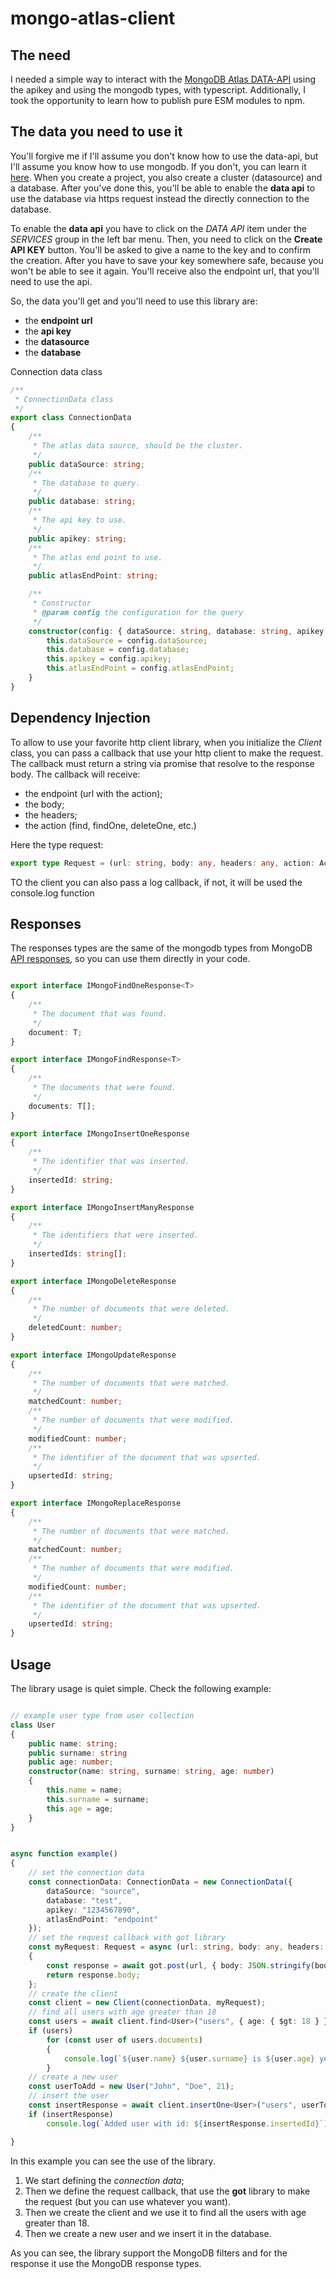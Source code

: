 # mongo-atlas-client

## The need

I needed a simple way to interact with the [MongoDB Atlas DATA-API](https://www.mongodb.com/docs/atlas/api/data-api-resources/) using the apikey and using the mongodb types, with typescript. Additionally, I took the opportunity to learn how to publish pure ESM modules to npm.

## The data you need to use it

You'll forgive me if I'll assume you don't know how to use the data-api, but I'll assume you know how to use mongodb. If you don't, you can learn it [here](https://www.mongodb.com/try/download/community). When you create a project, you also create a cluster (datasource) and a database. After you've done this, you'll be able to enable the **data api** to use the database via https request instead the directly connection to the database. 

To enable the **data api** you have to click on the _DATA API_ item under the _SERVICES_ group in the left bar menu. Then, you need to click on the **Create API KEY** button. You'll be asked to give a name to the key and to confirm the creation. After you have to save your key somewhere safe, because you won't be able to see it again. You'll receive also the endpoint url, that you'll need to use the api.

So, the data you'll get and you'll need to use this library are:
- the **endpoint url**
- the **api key**
- the **datasource**
- the **database**

Connection data class
```typescript
/**
 * ConnectionData class
 */
export class ConnectionData
{
    /**
     * The atlas data source, should be the cluster.
     */
    public dataSource: string;
    /**
     * The database to query.
     */
    public database: string;
    /**
     * The api key to use.
     */
    public apikey: string;
    /**
     * The atlas end point to use.
     */
    public atlasEndPoint: string;

    /**
     * Constructor
     * @param config the configuration for the query
     */
    constructor(config: { dataSource: string, database: string, apikey: string, atlasEndPoint: string}) {
        this.dataSource = config.dataSource;
        this.database = config.database;
        this.apikey = config.apikey;
        this.atlasEndPoint = config.atlasEndPoint;
    }
}
```

## Dependency Injection

To allow to use your favorite http client library, when you initialize the _Client_ class, you can pass a callback that use your http client to make the request. The callback must return a string via promise that resolve to the response body. The callback will receive:
- the endpoint (url with the action);
- the body;
- the headers;
- the action (find, findOne, deleteOne, etc.)

Here the type request:

```typescript
export type Request = (url: string, body: any, headers: any, action: Actions) => Promise<string>
```

TO the client you can also pass a log callback, if not, it will be used the console.log function

## Responses

The responses types are the same of the mongodb types from MongoDB [API responses](https://www.mongodb.com/docs/atlas/api/data-api-resources/), so you can use them directly in your code. 

```typescript

export interface IMongoFindOneResponse<T>
{
    /**
     * The document that was found.
     */
    document: T;
}

export interface IMongoFindResponse<T>
{
    /**
     * The documents that were found.
     */
    documents: T[];
}

export interface IMongoInsertOneResponse
{
    /**
     * The identifier that was inserted.
     */
    insertedId: string;
}

export interface IMongoInsertManyResponse
{
    /**
     * The identifiers that were inserted.
     */
    insertedIds: string[];
}

export interface IMongoDeleteResponse
{
    /**
     * The number of documents that were deleted.
     */
    deletedCount: number;
}

export interface IMongoUpdateResponse
{
    /**
     * The number of documents that were matched.
     */
    matchedCount: number;
    /**
     * The number of documents that were modified.
     */
    modifiedCount: number;
    /**
     * The identifier of the document that was upserted.
     */
    upsertedId: string;
}

export interface IMongoReplaceResponse
{
    /**
     * The number of documents that were matched.
     */
    matchedCount: number;
    /**
     * The number of documents that were modified.
     */
    modifiedCount: number;
    /**
     * The identifier of the document that was upserted.
     */
    upsertedId: string;
}
```

## Usage

The library usage is quiet simple. Check the following example:

```typescript

// example user type from user collection
class User
{
    public name: string;
    public surname: string
    public age: number;
    constructor(name: string, surname: string, age: number)
    {
        this.name = name;
        this.surname = surname;
        this.age = age;
    }
}


async function example()
{
    // set the connection data
    const connectionData: ConnectionData = new ConnectionData({
        dataSource: "source",
        database: "test",
        apikey: "1234567890",
        atlasEndPoint: "endpoint"
    });
    // set the request callback with got library
    const myRequest: Request = async (url: string, body: any, headers: any, action: string) =>
    {
        const response = await got.post(url, { body: JSON.stringify(body), headers });
        return response.body;
    };
    // create the client
    const client = new Client(connectionData, myRequest);
    // find all users with age greater than 18
    const users = await client.find<User>("users", { age: { $gt: 18 } });
    if (users)
        for (const user of users.documents)
        {
            console.log(`${user.name} ${user.surname} is ${user.age} years old`)
        }
    // create a new user
    const userToAdd = new User("John", "Doe", 21);
    // insert the user
    const insertResponse = await client.insertOne<User>("users", userToAdd);
    if (insertResponse)
        console.log(`Added user with id: ${insertResponse.insertedId}`);

}
```

In this example you can see the use of the library. 
1. We start defining the *connection data*;
2. Then we define the request callback, that use the **got** library to make the request (but you can use whatever you want). 
3. Then we create the client and we use it to find all the users with age greater than 18.
4. Then we create a new user and we insert it in the database.

As you can see, the library support the MongoDB filters and for the response it use the MongoDB response types.

